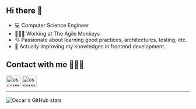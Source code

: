 ## Hi there 👋

- 💻 Computer Science Engineer
- 👨🏽‍💻 Working at The Agile Monkeys
- 💘 Passionate about learning good practices, architectures, testing, etc.
- 🌱 Actually improving my knowledges in frontend development.


## Contact with me 🙋🏽‍♂️
<p align="left">
<a href="https://twitter.com/oscarmoreira1" target="blank"><img align="center" src="https://raw.githubusercontent.com/rahuldkjain/github-profile-readme-generator/master/src/images/icons/Social/twitter.svg" alt="oscarmoreira1" height="30" width="40" /></a>
<a href="https://linkedin.com/in/oscarmoreira" target="blank"><img align="center" src="https://raw.githubusercontent.com/rahuldkjain/github-profile-readme-generator/master/src/images/icons/Social/linked-in-alt.svg" alt="oscarmoreira" height="30" width="40" /></a>
</p>

---

![Oscar's GitHub stats](https://github-readme-stats.vercel.app/api?username=omorest&theme=dracula&show_icons=true)
